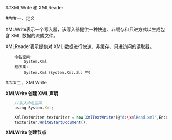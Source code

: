 ##XMLWrite 和 XMLReader

####一、定义

XMLWrite表示一个写入器，该写入器提供一种快速、非缓存和只进方式以生成包含 XML 数据的流或文件。

XMLReader表示提供对 XML 数据进行快速、非缓存、只进访问的读取器。

```
    命名空间:
        System.Xml
    程序集:
        System.Xml（System.Xml.dll 中）
```     
        

####二、XMLWrite

**XMLWrite 创建 XML 声明**

```javascript
    //引入命名空间
    using System.Xml;
    
    XmlTextWriter textWriter = new XmlTextWriter(@"d:\xmlRead.xml",Encoding.UTF8);
    textWriter.WriteStartDocument();
```

**XMLWrite 创建节点**